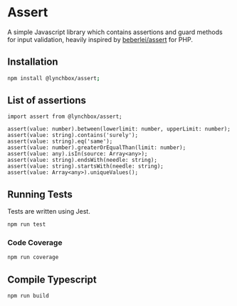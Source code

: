 # Assert

A simple Javascript library which contains assertions and guard methods for input validation, heavily inspired by [beberlei/assert](https://github.com/beberlei/assert) for PHP.

## Installation

```bash
npm install @lynchbox/assert;
```

## List of assertions

```node
import assert from @lynchbox/assert;

assert(value: number).between(lowerlimit: number, upperLimit: number);
assert(value: string).contains('surely');
assert(value: string).eq('same');
assert(value: number).greaterOrEqualThan(limit: number);
assert(value: any).isIn(source: Array<any>);
assert(value: string).endsWith(needle: string);
assert(value: string).startsWith(needle: string);
assert(value: Array<any>).uniqueValues();

```

## Running Tests
Tests are written using Jest.

```bash
npm run test
```

### Code Coverage

```bash
npm run coverage
```

## Compile Typescript

```bash
npm run build
```
